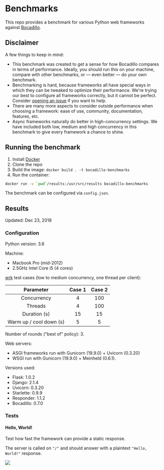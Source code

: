 # Benchmarks

This repo provides a benchmark for various Python web frameworks against [Bocadillo].

## Disclaimer

A few things to keep in mind:

- This benchmark was created to get a sense for how Bocadillo compares in terms of performance. Ideally, you should run this on your machine, compare with other benchmarks, or — even better — do your own benchmark.
- Benchmarking is hard, because frameworks all have special ways in which they can be tweaked to optimize their performance. We're trying our best to configure all frameworks correctly, but it cannot be perfect. Consider [opening an issue](https://github.com/bocadilloproject/benchmarks/issues/new) if you want to help.
- There are many more aspects to consider outside performance when choosing a framework: ease of use, community, documentation, features, etc.
- Async frameworks naturally do better in high-concurrency settings. We have included both low, medium and high concurrency in this benchmark to give every framework a chance to shine.

## Running the benchmark

1. Install [Docker]
2. Clone the repo
3. Build the image: `docker build . -t bocadillo-benchmarks`
4. Run the container:

```bash
docker run -v `pwd`/results:/usr/src/results bocadillo-benchmarks
```

The benchmark can be configured via `config.json`.

## Results

Updated: Dec 23, 2018

### Configuration

Python version: 3.6

Machine:

- Macbook Pro (mid-2012)
- 2.5GHz Intel Core i5 (4 cores)

[wrk] test cases (low to medium concurrency, one thread per client):

| Parameter | Case 1 | Case 2 |
|:---:|:---:|:---:|
| Concurrency | 4 | 100 |
| Threads | 4 | 100 |
| Duration (s) | 15 | 15 |
| Warm up / cool down (s) | 5 | 5 |

Number of rounds ("best of" policy): 3.

Web servers:

- ASGI frameworks run with Gunicorn (19.9.0) + Uvicorn (0.3.20)
- WSGI run with Gunicorn (19.9.0) + Meinheld (0.6.1).

Versions used:

- Flask: 1.0.2
- Django: 2.1.4
- Uvicorn: 0.3.20
- Starlette: 0.9.9
- Responder: 1.1.2
- Bocadillo: 0.7.0

### Tests

#### Hello, World!

Test how fast the framework can provide a static response.

The server is called on `"/"` and should answer with a plaintext `"Hello, World!"` response.

![](results/2018-12-23_19-07-59.png)

[Docker]: https://docs.docker.com/install/
[Bocadillo]: https://github.com/bocadilloproject/bocadillo
[wrk]: https://github.com/wg/wrk

